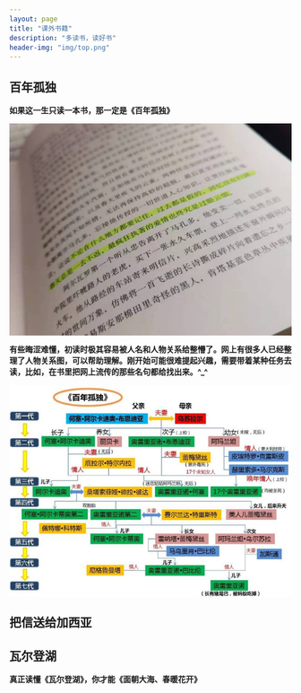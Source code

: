 ```yaml
---
layout: page 
title: "课外书籍" 
description: "多读书，读好书" 
header-img: "img/top.png" 
---
```


## 百年孤独

**如果这一生只读一本书，那一定是《百年孤独》**

<center>
<p><img src="/img/WechatIMG73.jpeg" align="center"></p>
</center>

**有些晦涩难懂，初读时极其容易被人名和人物关系给整懵了。网上有很多人已经整理了人物关系图，可以帮助理解。刚开始可能很难提起兴趣，需要带着某种任务去读，比如，在书里把网上流传的那些名句都给找出来。^_^**

<center>
<p><img src="/img/21360004d642aa43f27d.jpeg" align="center"></p>
</center>


## 把信送给加西亚

## 瓦尔登湖

**真正读懂《瓦尔登湖》，你才能《面朝大海、春暖花开》**